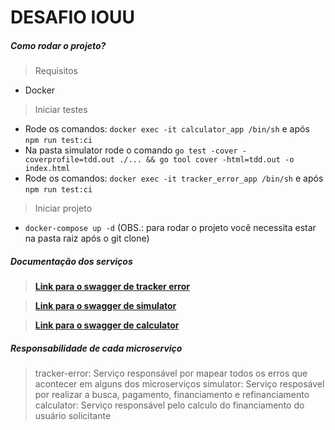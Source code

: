 # DESAFIO IOUU

##### Como rodar o projeto?

> Requisitos

* Docker

> Iniciar testes

* Rode os comandos: `docker exec -it calculator_app /bin/sh` e após `npm run test:ci`
* Na pasta simulator rode o comando `go test -cover -coverprofile=tdd.out ./... && go tool cover -html=tdd.out -o index.html`
* Rode os comandos: `docker exec -it tracker_error_app /bin/sh` e após `npm run test:ci`

> Iniciar projeto

* `docker-compose up -d` (OBS.: para rodar o projeto você necessita estar na pasta raiz após o git clone)

##### Documentação dos serviços

> [**Link para o swagger de tracker error**](http://localhost:8081/api-docs)
 
> [**Link para o swagger de simulator**](http://localhost:8080/api-docs)

> [**Link para o swagger de calculator**](http://localhost:8082/swagger/index.html)


##### Responsabilidade de cada microserviço

> tracker-error: Serviço responsável por mapear todos os erros que acontecer em alguns dos microserviços
> simulator: Serviço resposável por realizar a busca, pagamento, financiamento e refinanciamento
> calculator: Serviço responsável pelo calculo do financiamento do usuário solicitante